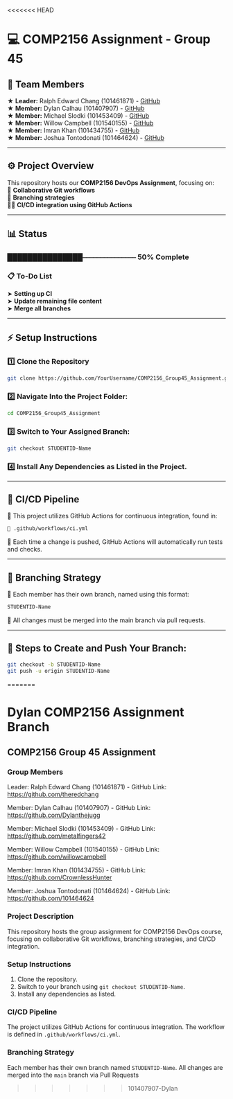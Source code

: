 <<<<<<< HEAD
# 💻 COMP2156 Assignment - Group 45 

## 👥 Team Members  
★ **Leader:** Ralph Edward Chang (101461871) - [GitHub](https://github.com/theredchang)  
★ **Member:** Dylan Calhau (101407907) - [GitHub](https://github.com/Dylanthejugg)  
★ **Member:** Michael Slodki (101453409) - [GitHub](https://github.com/metalfingers42)  
★ **Member:** Willow Campbell (101540155) - [GitHub](https://github.com/willowcampbell)  
★ **Member:** Imran Khan (101434755) - [GitHub](https://github.com)  
★ **Member:** Joshua Tontodonati (101464624) - [GitHub](https://github.com/101464624)  

---

## ⚙️ Project Overview  
This repository hosts our **COMP2156 DevOps Assignment**, focusing on:  
🤝 **Collaborative Git workflows**  
🌿 **Branching strategies**  
👨‍💻 **CI/CD integration using GitHub Actions**  

---

## 📊 Status
### ███████████████⎯⎯⎯⎯⎯⎯⎯⎯⎯⎯⎯⎯⎯⎯⎯ 50% Complete

### 📋 To-Do List
➤ **Setting up CI**  
➤ **Update remaining file content**  
➤ **Merge all branches**

---

## ⚡ Setup Instructions  
### 1️⃣ Clone the Repository  
```bash
git clone https://github.com/YourUsername/COMP2156_Group45_Assignment.git
```
### 2️⃣ Navigate Into the Project Folder:  
```bash
cd COMP2156_Group45_Assignment
```
### 3️⃣ Switch to Your Assigned Branch:  
```bash
git checkout STUDENTID-Name
```
### 4️⃣ Install Any Dependencies as Listed in the Project.

---

## 🔗 CI/CD Pipeline
📌 This project utilizes GitHub Actions for continuous integration, found in:
```bash
📂 .github/workflows/ci.yml
```
🔹 Each time a change is pushed, GitHub Actions will automatically run tests and checks.

---

## 🌳 Branching Strategy
📌 Each member has their own branch, named using this format:
```bash
STUDENTID-Name
```
🔹 All changes must be merged into the main branch via pull requests.

---

## 🔌 Steps to Create and Push Your Branch:
```bash
git checkout -b STUDENTID-Name
git push -u origin STUDENTID-Name
```
=======
# Dylan COMP2156 Assignment Branch

## COMP2156 Group 45 Assignment

### Group Members

Leader: Ralph Edward Chang (101461871) - GitHub Link: https://github.com/theredchang

Member: Dylan Calhau (101407907) - GitHub Link: https://github.com/Dylanthejugg

Member: Michael Slodki (101453409) - GitHub Link: https://github.com/metalfingers42

Member: Willow Campbell (101540155) - GitHub Link: https://github.com/willowcampbell 

Member: Imran Khan (101434755) - GitHub Link: https://github.com/CrownlessHunter

Member: Joshua Tontodonati (101464624) - GitHub Link: https://github.com/101464624

### Project Description
This repository hosts the group assignment for COMP2156 DevOps course, focusing on
collaborative Git workflows, branching strategies, and CI/CD integration.

### Setup Instructions
1. Clone the repository.
2. Switch to your branch using `git checkout STUDENTID-Name`.
3. Install any dependencies as listed.

### CI/CD Pipeline
The project utilizes GitHub Actions for continuous integration. The workflow is defined
in `.github/workflows/ci.yml`.

### Branching Strategy
Each member has their own branch named `STUDENTID-Name`. All changes are
merged into the `main` branch via Pull Requests
>>>>>>> 101407907-Dylan
